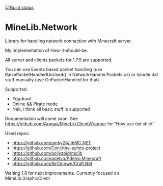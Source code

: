 [![Build status](https://ci.appveyor.com/api/projects/status/hd0nmlppw6p4jo3j)](https://ci.appveyor.com/project/Aragas/minelib-network)

MineLib.Network
===============

Library for handling network connection with Minecraft server.

My implementation of How-it-should-be.

All server and clients packets for 1.7.9 are supported.

You can use Events based packet handling (use RaisePacketHandledUnUsed() in NetworkHandler.Packets.cs) or handle dat stuff manually (use OnPacketHandled for that).

Supported:
* Yggdrasil
* Online && Pirate mode
* Nah, i think all basic stuff is supported


Documentation will come soon.
See https://github.com/Aragas/MineLib.ClientWrapper for "How use dat shiet"

Used repos:
* https://github.com/umby24/libMC.NET
* https://github.com/Conji/the-syhno-project
* https://github.com/pollyzoid/mclib
* https://github.com/pdelvo/Pdelvo.Minecraft
* https://github.com/SirCmpwn/Craft.Net


Waiting 1.8 for next improvements. Currently focused on MineLib.GraphicClient
